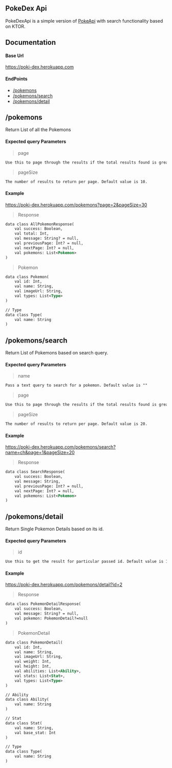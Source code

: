 ## PokeDex Api
PokeDexApi is a simple version of [PokeApi](https://pokeapi.co/) with search functionality based on KTOR.

## Documentation

#### Base Url
https://poki-dex.herokuapp.com

#### EndPoints
- [/pokemons](https://github.com/Rohit-2602/PokeDex-Api/new/master?readme=1#pokemons)
- [/pokemons/search](https://github.com/Rohit-2602/PokeDex-Api/new/master?readme=1#pokemonssearch)
- [/pokemons/detail](https://github.com/Rohit-2602/PokeDex-Api/new/master?readme=1#pokemonsdetail)

## /pokemons
Return List of all the Pokemons

#### Expected query Parameters
> page
```xml
Use this to page through the results if the total results found is greater than the page size. Default value is 1.
```
> pageSize
```xml
The number of results to return per page. Default value is 10.
```

#### Example
https://poki-dex.herokuapp.com/pokemons?page=2&pageSize=30
> Response
```xml
data class AllPokemonResponse(
    val success: Boolean,
    val total: Int,
    val message: String? = null,
    val previousPage: Int? = null,
    val nextPage: Int? = null,
    val pokemons: List<Pokemon>
)
```
> Pokemon
```xml
data class Pokemon(
    val id: Int, 
    val name: String, 
    val imageUrl: String,
    val types: List<Type>
)

// Type
data class Type(
    val name: String
)
```

## /pokemons/search
Return List of Pokemons based on search query.

#### Expected query Parameters
> name
```xml
Pass a text query to search for a pokemon. Default value is ""
```
> page
```xml
Use this to page through the results if the total results found is greater than the page size. Default value is 1.
```
> pageSize
```xml
The number of results to return per page. Default value is 20.
```

#### Example
https://poki-dex.herokuapp.com/pokemons/search?name=ch&page=1&pageSize=20
> Response
```xml
data class SearchResponse(
    val success: Boolean,
    val message: String,
    val previousPage: Int? = null,
    val nextPage: Int? = null,
    val pokemons: List<Pokemon>
)
```

## /pokemons/detail
Return Single Pokemon Details based on its id.

#### Expected query Parameters
> id
```xml
Use this to get the result for particular passed id. Default value is 1.
```

#### Example
https://poki-dex.herokuapp.com/pokemons/detail?id=2
> Response
```xml
data class PokemonDetailResponse(
    val success: Boolean,
    val message: String? = null,
    val pokemon: PokemonDetail?=null
)
```
> PokemonDetail
```xml
data class PokemonDetail(
    val id: Int,
    val name: String,
    val imageUrl: String,
    val weight: Int,
    val height: Int,
    val abilities: List<Ability>,
    val stats: List<Stat>,
    val types: List<Type>
)

// Ability
data class Ability(
    val name: String
)

// Stat
data class Stat(
    val name: String,
    val base_stat: Int
)

// Type
data class Type(
    val name: String
)
```

